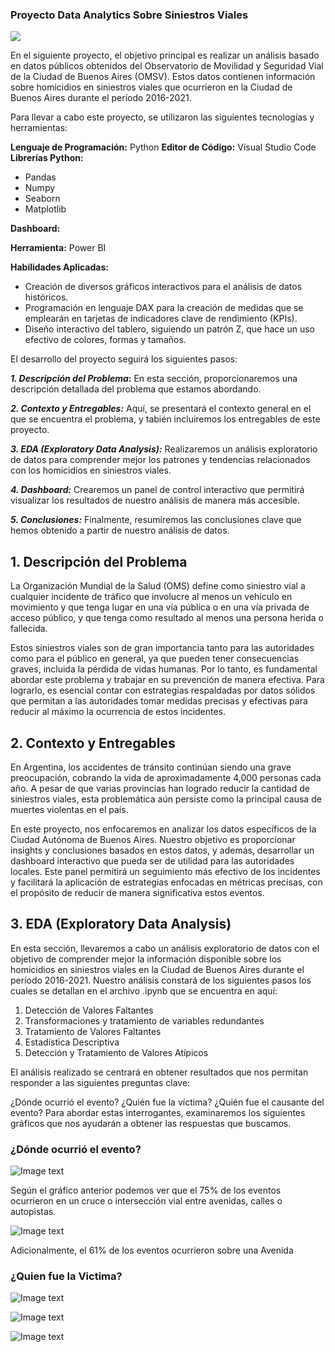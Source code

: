 ### Proyecto Data Analytics Sobre Siniestros Viales

![](https://www.autopista.es/uploads/s1/56/95/38/2/article-se-debe-llamar-a-los-accidentes-de-trafico-siniestro-vial-101778-542913d2a7f82.jpeg)

En el siguiente proyecto, el objetivo principal es realizar un análisis basado en datos públicos obtenidos del Observatorio de Movilidad y Seguridad Vial de la Ciudad de Buenos Aires (OMSV). Estos datos contienen información sobre homicidios en siniestros viales que ocurrieron en la Ciudad de Buenos Aires durante el período 2016-2021.

Para llevar a cabo este proyecto, se utilizaron las siguientes tecnologías y herramientas:

**Lenguaje de Programación:** Python
**Editor de Código:** Visual Studio Code
**Librerías Python:**
+ Pandas
+ Numpy
+ Seaborn
+ Matplotlib

**Dashboard:**

**Herramienta:** Power BI

**Habilidades Aplicadas:**
+ Creación de diversos gráficos interactivos para el análisis de datos históricos.
+ Programación en lenguaje DAX para la creación de medidas que se emplearán en tarjetas de indicadores clave de rendimiento (KPIs).
+ Diseño interactivo del tablero, siguiendo un patrón Z, que hace un uso efectivo de colores, formas y tamaños.

El desarrollo del proyecto seguirá los siguientes pasos:

***1. Descripción del Problema*:** En esta sección, proporcionaremos una descripción detallada del problema que estamos abordando.

***2. Contexto y Entregables:*** Aquí, se presentará el contexto general en el que se encuentra el problema, y tabién incluiremos los entregables de este proyecto.

***3. EDA (Exploratory Data Analysis):*** Realizaremos un análisis exploratorio de datos para comprender mejor los patrones y tendencias relacionados con los homicidios en siniestros viales.

***4. Dashboard:*** Crearemos un panel de control interactivo que permitirá visualizar los resultados de nuestro análisis de manera más accesible.

***5. Conclusiones:*** Finalmente, resumiremos las conclusiones clave que hemos obtenido a partir de nuestro análisis de datos.

## 1. Descripción del Problema

La Organización Mundial de la Salud (OMS) define como siniestro vial a cualquier incidente de tráfico que involucre al menos un vehículo en movimiento y que tenga lugar en una vía pública o en una vía privada de acceso público, y que tenga como resultado al menos una persona herida o fallecida.

Estos siniestros viales son de gran importancia tanto para las autoridades como para el público en general, ya que pueden tener consecuencias graves, incluida la pérdida de vidas humanas. Por lo tanto, es fundamental abordar este problema y trabajar en su prevención de manera efectiva. Para lograrlo, es esencial contar con estrategias respaldadas por datos sólidos que permitan a las autoridades tomar medidas precisas y efectivas para reducir al máximo la ocurrencia de estos incidentes.

## 2. Contexto y Entregables

En Argentina, los accidentes de tránsito continúan siendo una grave preocupación, cobrando la vida de aproximadamente 4,000 personas cada año. A pesar de que varias provincias han logrado reducir la cantidad de siniestros viales, esta problemática aún persiste como la principal causa de muertes violentas en el país.

En este proyecto, nos enfocaremos en analizar los datos específicos de la Ciudad Autónoma de Buenos Aires. Nuestro objetivo es proporcionar insights y conclusiones basados en estos datos, y además, desarrollar un dashboard interactivo que pueda ser de utilidad para las autoridades locales. Este panel permitirá un seguimiento más efectivo de los incidentes y facilitará la aplicación de estrategias enfocadas en métricas precisas, con el propósito de reducir de manera significativa estos eventos.

## 3. EDA (Exploratory Data Analysis)

En esta sección, llevaremos a cabo un análisis exploratorio de datos con el objetivo de comprender mejor la información disponible sobre los homicidios en siniestros viales en la Ciudad de Buenos Aires durante el período 2016-2021. Nuestro análisis constará de los siguientes pasos los cuales se detallan en el archivo .ipynb que se encuentra en aquí:

1. Detección de Valores Faltantes
2. Transformaciones y tratamiento de variables redundantes
3. Tratamiento de Valores Faltantes
4. Estadística Descriptiva
5. Detección y Tratamiento de Valores Atípicos

El análisis realizado se centrará en obtener resultados que nos permitan responder a las siguientes preguntas clave:

¿Dónde ocurrió el evento?
¿Quién fue la víctima?
¿Quién fue el causante del evento?
Para abordar estas interrogantes, examinaremos los siguientes gráficos que nos ayudarán a obtener las respuestas que buscamos.

### ¿Dónde ocurrió el evento?

![Image text](https://github.com/ctorres2747/Proyecto-Data-Analytics-Siniestros-Viales/blob/main/Imagenes/Countplot_Cruce.png)

Según el gráfico anterior podemos ver que el 75% de los eventos ocurrieron en un cruce o intersección vial entre avenidas, calles o autopistas.

![Image text](https://github.com/ctorres2747/Proyecto-Data-Analytics-Siniestros-Viales/blob/main/Imagenes/Countplot_TIPO_DE_CALLE.png)

Adicionalmente, el 61% de los eventos ocurrieron sobre una Avenida

### ¿Quien fue la Victima?

![Image text](https://github.com/ctorres2747/Proyecto-Data-Analytics-Siniestros-Viales/blob/main/Imagenes/Countplot_Victima.png)

![Image text](https://github.com/ctorres2747/Proyecto-Data-Analytics-Siniestros-Viales/blob/main/Imagenes/Countplot_sexo_victima.png)

![Image text](https://github.com/ctorres2747/Proyecto-Data-Analytics-Siniestros-Viales/blob/main/Imagenes/Histograma.jpg)
